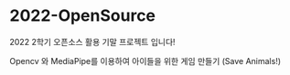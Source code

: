 # 2022-OpenSource

2022 2학기 오픈소스 활용 기말 프로젝트 입니다!

Opencv 와 MediaPipe를 이용하여 아이들을 위한 게임 만들기
(Save Animals!)
